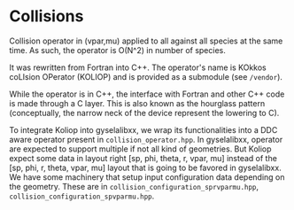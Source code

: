 # Collisions

Collision operator in (vpar,mu) applied to all against all species at the same time. As such, the operator is O(N^2) in number of species.

It was rewritten from Fortran into C++. The operator's name is KOkkos coLIsion OPerator (KOLIOP) and is provided as a submodule (see `/vendor`).

While the operator is in C++, the interface with Fortran and other C++ code is made through a C layer. This is also known as the hourglass pattern (conceptually, the narrow neck of the device represent the lowering to C).

To integrate Koliop into gyselalibxx, we wrap its functionalities into a DDC aware operator present in `collision_operator.hpp`. In gyselalibxx, operator are expected to support multiple if not all kind of geometries. But Koliop expect some data in layout right [sp, phi, theta, r, vpar, mu] instead of the [sp, phi, r, theta, vpar, mu] layout that is going to be favored in gyselalibxx. We have some machinery that setup input configuration data depending on the geometry. These are in `collision_configuration_sprvparmu.hpp`, `collision_configuration_spvparmu.hpp`.
